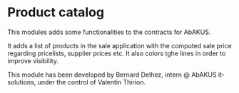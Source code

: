 # Product catalog

This modules adds some functionalities to the contracts for AbAKUS.

It adds a list of products in the sale application with the computed sale price regarding pricelists, supplier prices etc.
It also colors tghe lines in order to improve visibility.

This module has been developed by Bernard Delhez, intern @ AbAKUS it-solutions, under the control of Valentin Thirion.
